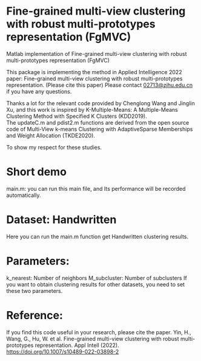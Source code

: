 # Fine-grained multi-view clustering with robust multi-prototypes representation (FgMVC)
Matlab implementation of Fine-grained multi-view clustering with robust multi-prototypes representation (FgMVC)

This package is implementing the method in Applied Intelligence 2022 paper: Fine-grained multi-view clustering with robust multi-prototypes representation. 
(Please cite this paper) Please contact 02713@zjhu.edu.cn if you have any questions. 

Thanks a lot for the relevant code provided by Chenglong Wang and Jinglin Xu, and this work is inspired by K-Multiple-Means: A Multiple-Means Clustering Method with Specified K Clusters (KDD2019).   
The updateC.m and pdist2.m functions are derived from the open source code of Multi-View k-means Clustering with AdaptiveSparse Memberships and Weight Allocation (TKDE2020). 

To show my respect for these studies.

# Short demo
main.m: you can run this main file, and Its performance will be recorded automatically. 

# Dataset: Handwritten
Here you can run the main.m function get Handwritten clustering results. 

# Parameters: 
k_nearest: Number of neighbors
M_subcluster: Number of subclusters
If you want to obtain clustering results for other datasets, you need to set these two parameters.

# Reference:
If you find this code useful in your research, please cite the paper.
Yin, H., Wang, G., Hu, W. et al. Fine-grained multi-view clustering with robust multi-prototypes representation. Appl Intell (2022). https://doi.org/10.1007/s10489-022-03898-2
